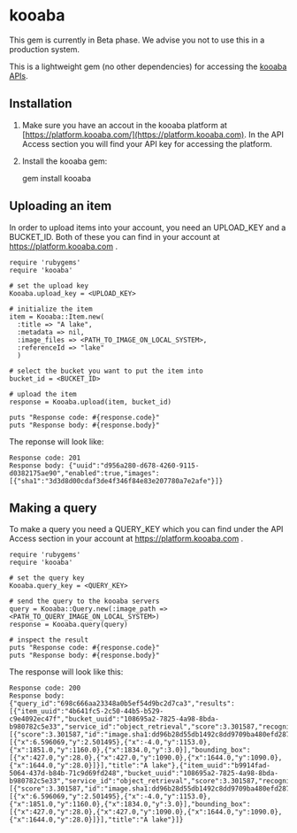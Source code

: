 # kooaba

This gem is currently in Beta phase. We advise you not to use this in a production system.

This is a lightweight gem (no other dependencies) for accessing the [kooaba APIs](http://kooaba.github.com).

## Installation

1. Make sure you have an accout in the kooaba platform at [https://platform.kooaba.com/](https://platform.kooaba.com). In the API Access section you will find your API key for accessing the platform.


2. Install the kooaba gem:

    gem install kooaba


## Uploading an item

In order to upload items into your account, you need an UPLOAD\_KEY and a BUCKET\_ID. Both of these you can find in your account at https://platform.kooaba.com .

    require 'rubygems'
    require 'kooaba'

    # set the upload key
    Kooaba.upload_key = <UPLOAD_KEY>

    # initialize the item
    item = Kooaba::Item.new(
      :title => "A lake",
      :metadata => nil,
      :image_files => <PATH_TO_IMAGE_ON_LOCAL_SYSTEM>,
      :referenceId => "lake"
      )

    # select the bucket you want to put the item into
    bucket_id = <BUCKET_ID>

    # upload the item
    response = Kooaba.upload(item, bucket_id)

    puts "Response code: #{response.code}"
    puts "Response body: #{response.body}"


The reponse will look like:

    Response code: 201
    Response body: {"uuid":"d956a280-d678-4260-9115-d0382175ae90","enabled":true,"images":[{"sha1":"3d3d8d00cdaf3de4f346f84e83e207780a7e2afe"}]}



## Making a query

To make a query you need a QUERY_KEY which you can find under the API Access section in your account at https://platform.kooaba.com .

    require 'rubygems'
    require 'kooaba'

    # set the query key
    Kooaba.query_key = <QUERY_KEY>

    # send the query to the kooaba servers
    query = Kooaba::Query.new(:image_path => <PATH_TO_QUERY_IMAGE_ON_LOCAL_SYSTEM>)
    response = Kooaba.query(query)

    # inspect the result
    puts "Response code: #{response.code}"
    puts "Response body: #{response.body}"


The response will look like this:

    Response code: 200
    Response body: {"query_id":"698c666aa23348a0b5ef54d9bc2d7ca3","results":[{"item_uuid":"4b641fc5-2c50-44b5-b529-c9e4092ec47f","bucket_uuid":"108695a2-7825-4a98-8bda-b980782c5e33","service_id":"object_retrieval","score":3.301587,"recognitions":[{"score":3.301587,"id":"image.sha1:dd96b28d55db1492c8dd9709ba480efd287fa122","reference_projection":[{"x":6.596069,"y":2.501495},{"x":-4.0,"y":1153.0},{"x":1851.0,"y":1160.0},{"x":1834.0,"y":3.0}],"bounding_box":[{"x":427.0,"y":28.0},{"x":427.0,"y":1090.0},{"x":1644.0,"y":1090.0},{"x":1644.0,"y":28.0}]}],"title":"A lake"},{"item_uuid":"b9914fad-5064-437d-b84b-71c9d69fd248","bucket_uuid":"108695a2-7825-4a98-8bda-b980782c5e33","service_id":"object_retrieval","score":3.301587,"recognitions":[{"score":3.301587,"id":"image.sha1:dd96b28d55db1492c8dd9709ba480efd287fa122","reference_projection":[{"x":6.596069,"y":2.501495},{"x":-4.0,"y":1153.0},{"x":1851.0,"y":1160.0},{"x":1834.0,"y":3.0}],"bounding_box":[{"x":427.0,"y":28.0},{"x":427.0,"y":1090.0},{"x":1644.0,"y":1090.0},{"x":1644.0,"y":28.0}]}],"title":"A lake"}]}
